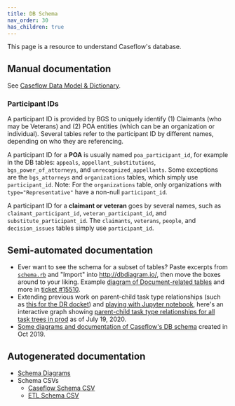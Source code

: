 ```yaml
---
title: DB Schema
nav_order: 30
has_children: true
---
```


This page is a resource to understand Caseflow's database.

## Manual documentation
See [Caseflow Data Model &amp; Dictionary](model_and_dict).


### Participant IDs

A participant ID is provided by BGS to uniquely identify (1) Claimants (who may be Veterans) and (2) POA entities (which can be an organization or individual). Several tables refer to the participant ID by different names, depending on who they are referencing.

A participant ID for a **POA** is usually named `poa_participant_id`, for example in the DB tables: `appeals`, `appellant_substitutions`, `bgs_power_of_attorneys`, and `unrecognized_appellants`. Some exceptions are the `bgs_attorneys` and `organizations` tables, which simply use `participant_id`. Note: For the `organizations` table, only organizations with `type="Representative"` have a non-null `participant_id`.

A participant ID for a **claimant or veteran** goes by several names, such as `claimant_participant_id`, `veteran_participant_id`, and `substitute_participant_id`. The `claimants`, `veterans`, `people`, and `decision_issues` tables simply use `participant_id`.


## Semi-automated documentation
* Ever want to see the schema for a subset of tables? Paste excerpts from [`schema.rb`](https://github.com/department-of-veterans-affairs/caseflow/blob/master/db/schema.rb) and "Import" into http://dbdiagram.io/, then move the boxes around to your liking. Example [diagram of Document-related tables](https://dbdiagram.io/d/5ed6793d39d18f5553002077) and more in [ticket #15510](https://github.com/department-of-veterans-affairs/caseflow/issues/15510).
* Extending previous work on parent-child task type relationships (such as [this for the DR docket](https://github.com/department-of-veterans-affairs/appeals-team/blob/master/Project%20Folders/Tasks/tasktrees/docs-DR/freq-parentchild.md)) and [playing with Jupyter notebook](https://github.com/yoomlam/notes/blob/master/python_notebook/connect_postgres.ipynb), here's an interactive graph showing [parent-child task type relationships for all task trees in prod](https://htmlpreview.github.io/?https://github.com/yoomlam/notes/blob/master/python_notebook/ParentChildTaskTypeCounts.html) as of July 19, 2020.
* [Some diagrams and documentation of Caseflow's DB schema](https://docs.google.com/document/d/1uJ0Y8jPDWiJpqh-cOjWpFud9JqVrwy8GP5elG17lTZM/edit) created in Oct 2019.

## Autogenerated documentation

- [Schema Diagrams](schema_diagrams)
- Schema CSVs
  + [Caseflow Schema CSV](/caseflow/task_trees/schema/caseflow_schema_csv)
  + [ETL Schema CSV](/caseflow/task_trees/schema/etl_schema_csv)
